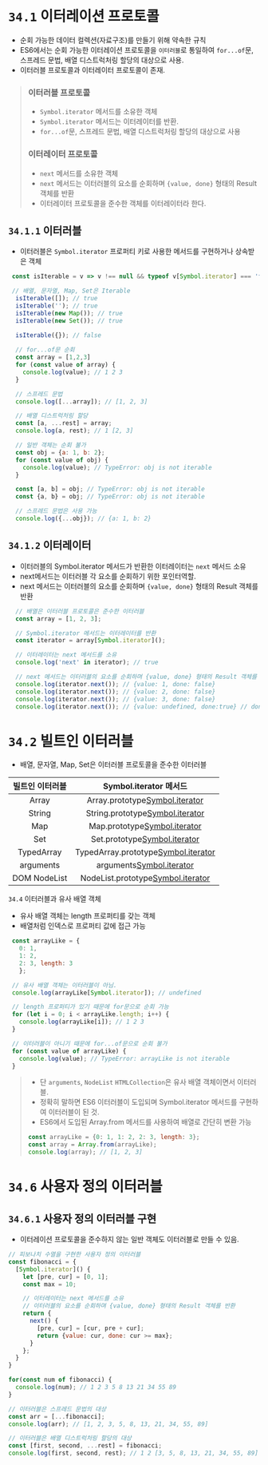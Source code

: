 # `34.1` 이터레이션 프로토콜
- 순회 가능한 데이터 컬렉션(자료구조)를 만들기 위해 약속한 규칙
- ES6에서는 순회 가능한 이터레이션 프로토콜을 `이터러블`로 통일하여 `for...of`문, 스프레드 문법, 배열 디스트럭처링 할당의 대상으로 사용.
- 이터러블 프로토콜과 이터레이터 프로토콜이 존재.

> ### 이터러블  프로토콜
> - `Symbol.iterator` 메서드를 소유한 객체
> - `Symbol.iterator` 메서드는 이터레이터를 반환.
> - `for...of`문, 스프레드 문법, 배열 디스트럭처링 할당의 대상으로 사용
> ### 이터레이터 프로토콜
> - `next` 메서드를 소유한 객체
> - `next` 메서드는 이터러블의 요소를 순회하며 `{value, done}` 형태의 Result 객체를 반환
> - 이터레이터 프로토콜을 준수한 객체를 이터레이터라 한다.

## `34.1.1` 이터러블
- 이터러블은 `Symbol.iterator` 프로퍼티 키로 사용한 메서드를  구현하거나 상속받은 객체
```js
 const isIterable = v => v !== null && typeof v[Symbol.iterator] === 'function';

 // 배열, 문자열, Map, Set은 Iterable
  isIterable([]); // true
  isIterable(''); // true
  isIterable(new Map()); // true
  isIterable(new Set()); // true
  
  isIterable({}); // false

  // for...of문 순회
  const array = [1,2,3]
  for (const value of array) {
    console.log(value); // 1 2 3
  }

  // 스프레드 문법
  console.log([...array]); // [1, 2, 3]

  // 배열 디스트럭처링 할당
  const [a, ...rest] = array;
  console.log(a, rest); // 1 [2, 3]

  // 일반 객체는 순회 불가
  const obj = {a: 1, b: 2};
  for (const value of obj) {
    console.log(value); // TypeError: obj is not iterable
  }

  const [a, b] = obj; // TypeError: obj is not iterable
  const {a, b} = obj; // TypeError: obj is not iterable

  // 스프레드 문법은 사용 가능
  console.log({...obj}); // {a: 1, b: 2}
```

## `34.1.2` 이터레이터
- 이터러블의 Symbol.iterator 메서드가 반환한 이터레이터는 `next` 메서드 소유
- next메서드는 이터러블 각 요소를 순회하기 위한 포인터역할.
- next 메서드는 이터러블의 요소를 순회하며 `{value, done}` 형태의 Result 객체를 반환
```js
  // 배열은 이터러블 프로토콜은 준수한 이터러블
  const array = [1, 2, 3];

  // Symbol.iterator 메서드는 이터레이터를 반환
  const iterator = array[Symbol.iterator]();

  // 이터레이터는 next 메서드를 소유
  console.log('next' in iterator); // true

  // next 메서드는 이터러블의 요소를 순회하며 {value, done} 형태의 Result 객체를 반환
  console.log(iterator.next()); // {value: 1, done: false}
  console.log(iterator.next()); // {value: 2, done: false}
  console.log(iterator.next()); // {value: 3, done: false}
  console.log(iterator.next()); // {value: undefined, done:true} // done 프로퍼티는 순회 완료를 의미
```

# `34.2` 빌트인 이터러블
- 배열, 문자열, Map, Set은 이터러블 프로토콜을 준수한 이터러블

|빌트인 이터러블|Symbol.iterator 메서드|
|:-:|:-:|
|Array|Array.prototype[Symbol.iterator]()|
|String|String.prototype[Symbol.iterator]()|
|Map|Map.prototype[Symbol.iterator]()|
|Set|Set.prototype[Symbol.iterator]()|
|TypedArray|TypedArray.prototype[Symbol.iterator]()|
|arguments|arguments[Symbol.iterator]()|
|DOM NodeList|NodeList.prototype[Symbol.iterator]()|

 `34.4` 이터러블과 유사 배열 객체
 - 유사 배열 객체는 length 프로퍼티를 갖는 객체
 - 배열처럼 인덱스로 프로퍼티 값에 접근 가능
 ```js
  const arrayLike = {
    0: 1,
    1: 2,
    2: 3, length: 3
    };

  // 유사 배열 객체는 이터러블이 아님.
  console.log(arrayLike[Symbol.iterator]); // undefined

  // length 프로퍼티가 있기 때문에 for문으로 순회 가능
  for (let i = 0; i < arrayLike.length; i++) {
    console.log(arrayLike[i]); // 1 2 3
  }

  // 이터러블이 아니기 때문에 for...of문으로 순회 불가
  for (const value of arrayLike) {
    console.log(value); // TypeError: arrayLike is not iterable
  }
 ```

 > - 단 `arguments`, `NodeList` `HTMLCollection`은 유사 배열 객체이면서 이터러블.
 > - 정확히 말하면 ES6 이터러블이 도입되며 Symbol.iterator 메서드를 구현하여 이터러블이 된 것.
 > - ES6에서 도입된 Array.from 메서드를 사용하여 배열로 간단히 변환 가능
 > ``` js
> const arrayLike = {0: 1, 1: 2, 2: 3, length: 3};
> const array = Array.from(arrayLike);
> console.log(array); // [1, 2, 3]
 > ```

# `34.6` 사용자 정의 이터러블
## `34.6.1` 사용자 정의 이터러블 구현
- 이터레이션 프로토콜을 준수하지 않는 일반 객체도 이터러블로 만들 수 있음.
``` js
// 피보나치 수열을 구현한 사용자 정의 이터러블
const fibonacci = {
  [Symbol.iterator]() {
    let [pre, cur] = [0, 1];
    const max = 10;

    // 이터레이터는 next 메서드를 소유
    // 이터러블의 요소를 순회하며 {value, done} 형태의 Result 객체를 반환
    return {
      next() {
        [pre, cur] = [cur, pre + cur];
        return {value: cur, done: cur >= max};
      }
    };
  }
}

for(const num of fibonacci) {
  console.log(num); // 1 2 3 5 8 13 21 34 55 89
}

// 이터러블은 스프레드 문법의 대상
const arr = [...fibonacci];
console.log(arr); // [1, 2, 3, 5, 8, 13, 21, 34, 55, 89]

// 이터러블은 배열 디스트럭처링 할당의 대상
const [first, second, ...rest] = fibonacci;
console.log(first, second, rest); // 1 2 [3, 5, 8, 13, 21, 34, 55, 89]
```
